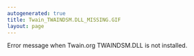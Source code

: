 ```yaml
---
autogenerated: true
title: Twain_TWAINDSM.DLL_MISSING.GIF
layout: page
---
```


Error message when Twain.org TWAINDSM.DLL is not installed.
